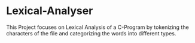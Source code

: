 # Lexical-Analyser
This Project focuses on Lexical Analysis of a C-Program by tokenizing the characters of the file and categorizing the words into different types.
